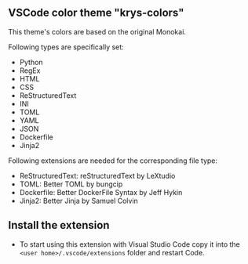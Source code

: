 ## VSCode color theme "krys-colors"

This theme's colors are based on the original Monokai.

Following types are specifically set:
* Python
* RegEx
* HTML
* CSS
* ReStructuredText
* INI 
* TOML 
* YAML 
* JSON
* Dockerfile
* Jinja2

Following extensions are needed for the corresponding file type:
* ReStructuredText: reStructuredText by LeXtudio
* TOML: Better TOML by bungcip
* Dockerfile: Better DockerFile Syntax by Jeff Hykin
* Jinja2: Better Jinja by Samuel Colvin


## Install the extension

* To start using this extension with Visual Studio Code copy it into the `<user home>/.vscode/extensions` folder and restart Code.
